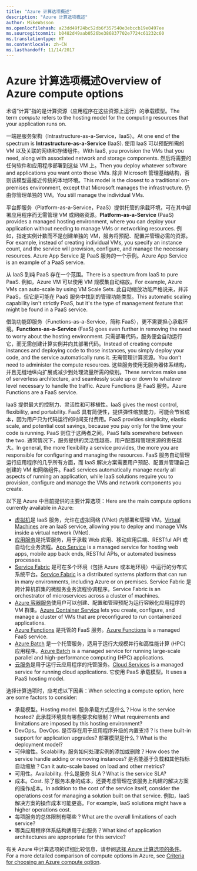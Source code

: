 ```yaml
---
title: "Azure 计算选项概述"
description: "Azure 计算选项概述"
author: MikeWasson
ms.openlocfilehash: a23dd49f24bc52db6f357540e3ebccb19e0497ee
ms.sourcegitcommit: b0482d49aab0526be386837702e7724c61232c60
ms.translationtype: HT
ms.contentlocale: zh-CN
ms.lasthandoff: 11/14/2017
---
```

# <a name="overview-of-azure-compute-options"></a><span data-ttu-id="14525-103">Azure 计算选项概述</span><span class="sxs-lookup"><span data-stu-id="14525-103">Overview of Azure compute options</span></span>

<span data-ttu-id="14525-104">术语“计算”指的是计算资源（应用程序在这些资源上运行）的承载模型。</span><span class="sxs-lookup"><span data-stu-id="14525-104">The term *compute* refers to the hosting model for the computing resources that your application runs on.</span></span> 

<span data-ttu-id="14525-105">一端是服务架构（Intrastructure-as-a-Service，IaaS）。</span><span class="sxs-lookup"><span data-stu-id="14525-105">At one end of the spectrum is **Intrastructure-as-a-Service** (IaaS).</span></span> <span data-ttu-id="14525-106">使用 IaaS 可以预配所需的 VM 以及关联的网络和存储组件。</span><span class="sxs-lookup"><span data-stu-id="14525-106">With IaaS, you provision the VMs that you need, along with associated network and storage components.</span></span> <span data-ttu-id="14525-107">然后将需要的任何软件和应用程序部署到这些 VM 上。</span><span class="sxs-lookup"><span data-stu-id="14525-107">Then you deploy whatever software and applications you want onto those VMs.</span></span> <span data-ttu-id="14525-108">除非 Microsoft 管理基础结构，否则该模型最接近传统的本地环境。</span><span class="sxs-lookup"><span data-stu-id="14525-108">This model is the closest to a traditional on-premises environment, except that Microsoft manages the infrastructure.</span></span> <span data-ttu-id="14525-109">仍由你管理单独的 VM。</span><span class="sxs-lookup"><span data-stu-id="14525-109">You still manage the individual VMs.</span></span>  

<span data-ttu-id="14525-110">平台即服务（Platform-as-a-Service，PaaS）提供托管的承载环境，可在其中部署应用程序而无需管理 VM 或网络资源。</span><span class="sxs-lookup"><span data-stu-id="14525-110">**Platform-as-a-Service** (PaaS) provides a managed hosting environment, where you can deploy your application without needing to manage VMs or networking resources.</span></span> <span data-ttu-id="14525-111">例如，指定实例计数而不是创建单独的 VM，服务将预配、配置并管理必需的资源。</span><span class="sxs-lookup"><span data-stu-id="14525-111">For example, instead of creating individual VMs, you specify an instance count, and the service will provision, configure, and manage the necessary resources.</span></span> <span data-ttu-id="14525-112">Azure App Service 是 PaaS 服务的一个示例。</span><span class="sxs-lookup"><span data-stu-id="14525-112">Azure App Service is an example of a PaaS service.</span></span>

<span data-ttu-id="14525-113">从 IaaS 到纯 PaaS 存在一个范围。</span><span class="sxs-lookup"><span data-stu-id="14525-113">There is a spectrum from IaaS to pure PaaS.</span></span> <span data-ttu-id="14525-114">例如，Azure VM 可以使用 VM 规模集自动缩放。</span><span class="sxs-lookup"><span data-stu-id="14525-114">For example, Azure VMs can auto-scale by using VM Scale Sets.</span></span> <span data-ttu-id="14525-115">此自动缩放功能严格说来，并非 PaaS，但它是可能在 PaaS 服务中找到的管理功能类型。</span><span class="sxs-lookup"><span data-stu-id="14525-115">This automatic scaling capability isn't strictly PaaS, but it's the type of management feature that might be found in a PaaS service.</span></span>

<span data-ttu-id="14525-116">借助功能即服务（Functions-as-a-Service，简称 FaaS），更不需要担心承载环境。</span><span class="sxs-lookup"><span data-stu-id="14525-116">**Functions-as-a-Service** (FaaS) goes even further in removing the need to worry about the hosting environment.</span></span> <span data-ttu-id="14525-117">只需部署代码，服务便会自动运行它，而无需创建计算实例并向其部署代码。</span><span class="sxs-lookup"><span data-stu-id="14525-117">Instead of creating compute instances and deploying code to those instances, you simply deploy your code, and the service automatically runs it.</span></span> <span data-ttu-id="14525-118">无需管理计算资源。</span><span class="sxs-lookup"><span data-stu-id="14525-118">You don’t need to administer the compute resources.</span></span> <span data-ttu-id="14525-119">这些服务使用无服务器体系结构，并且无缝地纵向扩展或减少到处理流量所需的级别。</span><span class="sxs-lookup"><span data-stu-id="14525-119">These services make use of serverless architecture, and seamlessly scale up or down to whatever level necessary to handle the traffic.</span></span> <span data-ttu-id="14525-120">Azure Functions 是 FaaS 服务。</span><span class="sxs-lookup"><span data-stu-id="14525-120">Azure Functions are a FaaS service.</span></span>

<span data-ttu-id="14525-121">IaaS 提供最大的控制力、灵活性和可移植性。</span><span class="sxs-lookup"><span data-stu-id="14525-121">IaaS gives the most control, flexibility, and portability.</span></span> <span data-ttu-id="14525-122">FaaS 具有简便性，提供弹性缩放能力，可能会节省成本，因为用户只为代码运行的时间支付费用。</span><span class="sxs-lookup"><span data-stu-id="14525-122">FaaS provides simplicity, elastic scale, and potential cost savings, because you pay only for the time your code is running.</span></span> <span data-ttu-id="14525-123">PaaS 则位于这两者之间。</span><span class="sxs-lookup"><span data-stu-id="14525-123">PaaS falls somewhere between the two.</span></span> <span data-ttu-id="14525-124">通常情况下，服务提供的灵活性越高，用户配置和管理资源的责任越大。</span><span class="sxs-lookup"><span data-stu-id="14525-124">In general, the more flexibility a service provides, the more you are responsible for configuring and managing the resources.</span></span> <span data-ttu-id="14525-125">FaaS 服务自动管理运行应用程序的几乎所有方面，而 IaaS 解决方案需要用户预配、配置并管理自己创建的 VM 和网络组件。</span><span class="sxs-lookup"><span data-stu-id="14525-125">FaaS services automatically manage nearly all aspects of running an application, while IaaS solutions require you to provision, configure and manage the VMs and network components you create.</span></span>

<span data-ttu-id="14525-126">以下是 Azure 中目前提供的主要计算选项：</span><span class="sxs-lookup"><span data-stu-id="14525-126">Here are the main compute options currently available in Azure:</span></span>

- <span data-ttu-id="14525-127">[虚拟机](/azure/virtual-machines/)是 IaaS 服务，允许在虚拟网络 (VNet) 内部署和管理 VM。</span><span class="sxs-lookup"><span data-stu-id="14525-127">[Virtual Machines](/azure/virtual-machines/) are an IaaS service, allowing you to deploy and manage VMs inside a virtual network (VNet).</span></span>
- <span data-ttu-id="14525-128">[应用服务](/azure/app-service/app-service-value-prop-what-is)是托管服务，用于承载 Web 应用、移动应用后端、RESTful API 或自动化业务流程。</span><span class="sxs-lookup"><span data-stu-id="14525-128">[App Service](/azure/app-service/app-service-value-prop-what-is) is a managed service for hosting web apps, mobile app back ends, RESTful APIs, or automated business processes.</span></span>
- <span data-ttu-id="14525-129">[Service Fabric](/azure/service-fabric/service-fabric-overview) 是可在多个环境（包括 Azure 或本地环境）中运行的分布式系统平台。</span><span class="sxs-lookup"><span data-stu-id="14525-129">[Service Fabric](/azure/service-fabric/service-fabric-overview) is a distributed systems platform that can run in many environments, including Azure or on premises.</span></span> <span data-ttu-id="14525-130">Service Fabric 是跨计算机群集的微服务业务流程协调程序。</span><span class="sxs-lookup"><span data-stu-id="14525-130">Service Fabric is an orchestrator of microservices across a cluster of machines.</span></span> 
- <span data-ttu-id="14525-131">[Azure 容器服务](/azure/container-service/container-service-intro)使用户可以创建、配置和管理预配为运行容器化应用程序的 VM 群集。</span><span class="sxs-lookup"><span data-stu-id="14525-131">[Azure Container Service](/azure/container-service/container-service-intro) lets you create, configure, and manage a cluster of VMs that are preconfigured to run containerized applications.</span></span>
- <span data-ttu-id="14525-132">[Azure Functions](/azure/azure-functions/functions-overview) 是托管的 FaaS 服务。</span><span class="sxs-lookup"><span data-stu-id="14525-132">[Azure Functions](/azure/azure-functions/functions-overview) is a managed FaaS service.</span></span>
- <span data-ttu-id="14525-133">[Azure Batch](/azure/batch/batch-technical-overview) 是一个托管服务，适用于运行大规模并行和高性能计算 (HPC) 应用程序。</span><span class="sxs-lookup"><span data-stu-id="14525-133">[Azure Batch](/azure/batch/batch-technical-overview) is a managed service for running large-scale parallel and high-performance computing (HPC) applications.</span></span>
- <span data-ttu-id="14525-134">[云服务](/azure/cloud-services/cloud-services-choose-me)是用于运行云应用程序的托管服务。</span><span class="sxs-lookup"><span data-stu-id="14525-134">[Cloud Services](/azure/cloud-services/cloud-services-choose-me) is a managed service for running cloud applications.</span></span> <span data-ttu-id="14525-135">它使用 PaaS 承载模型。</span><span class="sxs-lookup"><span data-stu-id="14525-135">It uses a PaaS hosting model.</span></span> 

<span data-ttu-id="14525-136">选择计算选项时，应考虑以下因素：</span><span class="sxs-lookup"><span data-stu-id="14525-136">When selecting a compute option, here are some factors to consider:</span></span>

- <span data-ttu-id="14525-137">承载模型。</span><span class="sxs-lookup"><span data-stu-id="14525-137">Hosting model.</span></span> <span data-ttu-id="14525-138">服务承载方式是什么？</span><span class="sxs-lookup"><span data-stu-id="14525-138">How is the service hosted?</span></span> <span data-ttu-id="14525-139">此承载环境具有哪些要求和限制？</span><span class="sxs-lookup"><span data-stu-id="14525-139">What requirements and limitations are imposed by this hosting environment?</span></span> 
- <span data-ttu-id="14525-140">DevOps。</span><span class="sxs-lookup"><span data-stu-id="14525-140">DevOps.</span></span> <span data-ttu-id="14525-141">是否存在用于应用程序升级的内置支持？</span><span class="sxs-lookup"><span data-stu-id="14525-141">Is there built-in support for application upgrades?</span></span> <span data-ttu-id="14525-142">部署模型是什么？</span><span class="sxs-lookup"><span data-stu-id="14525-142">What is the deployment model?</span></span>
- <span data-ttu-id="14525-143">可伸缩性。</span><span class="sxs-lookup"><span data-stu-id="14525-143">Scalability.</span></span> <span data-ttu-id="14525-144">服务如何处理实例的添加或删除？</span><span class="sxs-lookup"><span data-stu-id="14525-144">How does the service handle adding or removing instances?</span></span> <span data-ttu-id="14525-145">是否能基于负载和其他指标自动缩放？</span><span class="sxs-lookup"><span data-stu-id="14525-145">Can it auto-scale based on load and other metrics?</span></span> 
- <span data-ttu-id="14525-146">可用性。</span><span class="sxs-lookup"><span data-stu-id="14525-146">Availability.</span></span> <span data-ttu-id="14525-147">什么是服务 SLA？</span><span class="sxs-lookup"><span data-stu-id="14525-147">What is the service SLA?</span></span> 
- <span data-ttu-id="14525-148">成本。</span><span class="sxs-lookup"><span data-stu-id="14525-148">Cost.</span></span> <span data-ttu-id="14525-149">除了服务本身的成本，还要考虑管理在该服务上构建的解决方案的操作成本。</span><span class="sxs-lookup"><span data-stu-id="14525-149">In addition to the cost of the service itself, consider the operations cost for managing a solution built on that service.</span></span> <span data-ttu-id="14525-150">例如，IaaS 解决方案的操作成本可能更高。</span><span class="sxs-lookup"><span data-stu-id="14525-150">For example, IaaS solutions might have a higher operations cost.</span></span>
- <span data-ttu-id="14525-151">每项服务的总体限制有哪些？</span><span class="sxs-lookup"><span data-stu-id="14525-151">What are the overall limitations of each service?</span></span> 
- <span data-ttu-id="14525-152">哪类应用程序体系结构适用于此服务？</span><span class="sxs-lookup"><span data-stu-id="14525-152">What kind of application architectures are appropriate for this service?</span></span> 

<span data-ttu-id="14525-153">有关 Azure 中计算选项的详细比较信息，请参阅[选择 Azure 计算选项的条件](./compute-comparison.md)。</span><span class="sxs-lookup"><span data-stu-id="14525-153">For a more detailed comparison of compute options in Azure, see [Criteria for choosing an Azure compute option](./compute-comparison.md).</span></span>